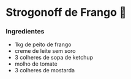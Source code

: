 

# Strogonoff de Frango :chicken:

### Ingredientes

- 1kg de peito de frango
- creme de leite sem soro
- 3 colheres de sopa de ketchup
- molho de tomate
- 3 colheres de mostarda
